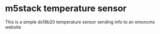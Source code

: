 # m5stack temperature sensor

This is a simple ds18b20 temperature sensor sending info to an emoncms website

